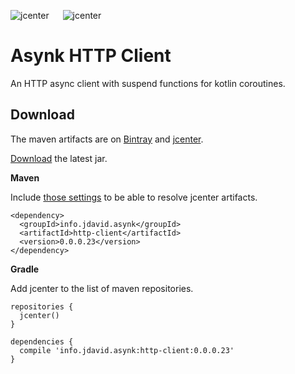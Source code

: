![jcenter](https://img.shields.io/badge/_jcenter_-0.0.0.23-6688ff.png?style=flat) &#x2003; ![jcenter](https://img.shields.io/badge/_Tests_-14/14-green.png?style=flat)
# Asynk HTTP Client
An HTTP async client with suspend functions for kotlin coroutines.

## Download ##

The maven artifacts are on [Bintray](https://bintray.com/programingjd/maven/info.jdavid.asynk.http-client/view)
and [jcenter](https://bintray.com/search?query=info.jdavid.asynk.http-client).

[Download](https://bintray.com/artifact/download/programingjd/maven/info/jdavid/asynk/http-client/0.0.0.23/http-client-0.0.0.23.jar) the latest jar.

__Maven__

Include [those settings](https://bintray.com/repo/downloadMavenRepoSettingsFile/downloadSettings?repoPath=%2Fbintray%2Fjcenter)
 to be able to resolve jcenter artifacts.
```
<dependency>
  <groupId>info.jdavid.asynk</groupId>
  <artifactId>http-client</artifactId>
  <version>0.0.0.23</version>
</dependency>
```
__Gradle__

Add jcenter to the list of maven repositories.
```
repositories {
  jcenter()
}
```
```
dependencies {
  compile 'info.jdavid.asynk:http-client:0.0.0.23'
}
```